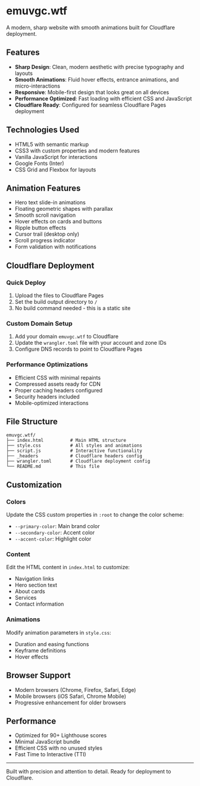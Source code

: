 # emuvgc.wtf

A modern, sharp website with smooth animations built for Cloudflare deployment.

## Features

- **Sharp Design**: Clean, modern aesthetic with precise typography and layouts
- **Smooth Animations**: Fluid hover effects, entrance animations, and micro-interactions
- **Responsive**: Mobile-first design that looks great on all devices
- **Performance Optimized**: Fast loading with efficient CSS and JavaScript
- **Cloudflare Ready**: Configured for seamless Cloudflare Pages deployment

## Technologies Used

- HTML5 with semantic markup
- CSS3 with custom properties and modern features
- Vanilla JavaScript for interactions
- Google Fonts (Inter)
- CSS Grid and Flexbox for layouts

## Animation Features

- Hero text slide-in animations
- Floating geometric shapes with parallax
- Smooth scroll navigation
- Hover effects on cards and buttons
- Ripple button effects
- Cursor trail (desktop only)
- Scroll progress indicator
- Form validation with notifications

## Cloudflare Deployment

### Quick Deploy

1. Upload the files to Cloudflare Pages
2. Set the build output directory to `/`
3. No build command needed - this is a static site

### Custom Domain Setup

1. Add your domain `emuvgc.wtf` to Cloudflare
2. Update the `wrangler.toml` file with your account and zone IDs
3. Configure DNS records to point to Cloudflare Pages

### Performance Optimizations

- Efficient CSS with minimal repaints
- Compressed assets ready for CDN
- Proper caching headers configured
- Security headers included
- Mobile-optimized interactions

## File Structure

```
emuvgc.wtf/
├── index.html          # Main HTML structure
├── style.css           # All styles and animations
├── script.js           # Interactive functionality
├── _headers            # Cloudflare headers config
├── wrangler.toml       # Cloudflare deployment config
└── README.md           # This file
```

## Customization

### Colors
Update the CSS custom properties in `:root` to change the color scheme:
- `--primary-color`: Main brand color
- `--secondary-color`: Accent color
- `--accent-color`: Highlight color

### Content
Edit the HTML content in `index.html` to customize:
- Navigation links
- Hero section text
- About cards
- Services
- Contact information

### Animations
Modify animation parameters in `style.css`:
- Duration and easing functions
- Keyframe definitions
- Hover effects

## Browser Support

- Modern browsers (Chrome, Firefox, Safari, Edge)
- Mobile browsers (iOS Safari, Chrome Mobile)
- Progressive enhancement for older browsers

## Performance

- Optimized for 90+ Lighthouse scores
- Minimal JavaScript bundle
- Efficient CSS with no unused styles
- Fast Time to Interactive (TTI)

---

Built with precision and attention to detail. Ready for deployment to Cloudflare.